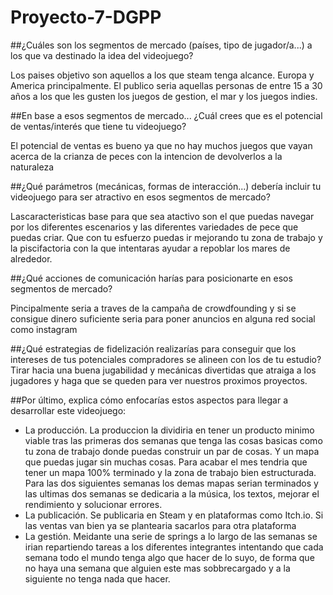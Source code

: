 # Proyecto-7-DGPP
##¿Cuáles son los segmentos de mercado (países, tipo de jugador/a...) a los que va destinado la idea del videojuego?

Los paises objetivo son aquellos a los que steam tenga alcance. Europa y America principalmente. El publico seria aquellas personas de entre 15 a 30 años a los que les gusten los juegos de gestion, el mar y los juegos indies.

##En base a esos segmentos de mercado... ¿Cuál crees que es el potencial de ventas/interés que tiene tu videojuego? 

El potencial de ventas es bueno ya que no hay muchos juegos que vayan acerca de la crianza de peces con la intencion de devolverlos a la naturaleza

##¿Qué parámetros (mecánicas, formas de interacción...) debería incluir tu videojuego para ser atractivo en esos segmentos de mercado?

Lascaracteristicas base para que sea atactivo son el que puedas navegar por los diferentes escenarios y las diferentes variedades de pece que puedas criar. Que con tu esfuerzo puedas ir mejorando tu zona de trabajo y la piscifactoria con la que intentaras ayudar a repoblar los mares de alrededor. 

##¿Qué acciones de comunicación harías para posicionarte en esos segmentos de mercado?

Pincipalmente seria a traves de la campaña de crowdfounding y si se consigue dinero suficiente seria para poner anuncios en alguna red social como instagram

##¿Qué estrategias de fidelización realizarías para conseguir que los intereses de tus potenciales compradores se alineen con los de tu estudio?
Tirar hacia una buena jugabilidad y mecánicas divertidas que atraiga a los jugadores y haga que se queden  para ver nuestros proximos proyectos.

##Por último, explica cómo enfocarías estos aspectos para llegar a desarrollar este videojuego:

- La producción.
La produccion la dividiria en tener un producto minimo viable tras las primeras dos semanas que tenga las cosas basicas como tu zona de trabajo donde puedas construir un par de cosas. Y un mapa que puedas jugar sin muchas cosas. Para acabar el mes tendria que tener un mapa 100% terminado y la zona de trabajo bien estructurada. Para las dos siguientes semanas los demas mapas serian terminados y las ultimas dos semanas se dedicaria a la música, los textos, mejorar el rendimiento y solucionar errores.
- La publicación.
Se publicaria en Steam y en plataformas como Itch.io. Si las ventas van bien ya se plantearia sacarlos para otra plataforma
- La gestión.
Meidante una serie de springs a lo largo de las semanas se irian repartiendo tareas a los diferentes integrantes intentando que cada semana todo el mundo tenga algo que hacer de lo suyo, de forma que no haya una semana que alguien este mas sobbrecargado y a la siguiente no tenga nada que hacer.
